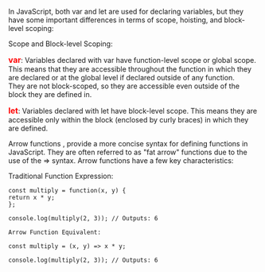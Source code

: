 In JavaScript, both var and let are used for declaring variables, but they have some important differences in terms of scope, hoisting, and block-level scoping:

Scope and Block-level Scoping:

<span style="color:red; font-size:16px; font-weight:700">var</span>: Variables declared with var have function-level scope or global scope. This means that they are accessible throughout the function in which they are declared or at the global level if declared outside of any function.<br> They are not block-scoped, so they are accessible even outside of the block they are defined in.

<span style="color:red; font-size:16px; font-weight:700">let</span>: Variables declared with let have block-level scope. This means they are accessible only within the block (enclosed by curly braces) in which they are defined.


Arrow functions , provide a more concise syntax for defining functions in JavaScript. They are often referred to as "fat arrow" functions due to the use of the => syntax. Arrow functions have a few key characteristics:

Traditional Function Expression:


    const multiply = function(x, y) {
    return x * y;
    };

    console.log(multiply(2, 3)); // Outputs: 6

    Arrow Function Equivalent:

    const multiply = (x, y) => x * y;

    console.log(multiply(2, 3)); // Outputs: 6
